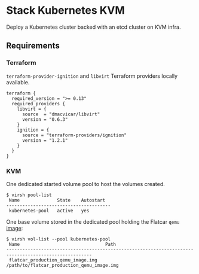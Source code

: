 # Stack Kubernetes KVM

Deploy a Kubernetes cluster backed with an etcd cluster on KVM infra.

## Requirements

### Terraform

`terraform-provider-ignition` and `libvirt` Terraform providers locally available.

```hcl
terraform {
  required_version = ">= 0.13"
  required_providers {
    libvirt = {
      source  = "dmacvicar/libvirt"
      version = "0.6.3"
    }
    ignition = {
      source = "terraform-providers/ignition"
      version = "1.2.1"
    }
  }
}
```

### KVM

One dedicated started volume pool to host the volumes created.

```shell
$ virsh pool-list
 Name              State    Autostart
---------------------------------------
 kubernetes-pool   active   yes
```

One base volume stored in the dedicated pool holding the Flatcar `qemu` [image](https://docs.flatcar-linux.org/os/booting-with-qemu/#choosing-a-channel):
```shell
$ virsh vol-list --pool kubernetes-pool
 Name                                Path
------------------------------------------------------------------------------------------------------
 flatcar_production_qemu_image.img   /path/to/flatcar_production_qemu_image.img
```
